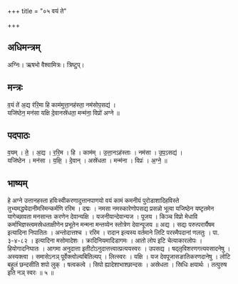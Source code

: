 +++
title = "०५ वयं ते"

+++
## अधिमन्त्रम्
अग्निः। ऋषभो वैश्वामित्रः। त्रिष्टुप्।

## मन्त्रः
व॒यं ते॑ अ॒द्य र॑रि॒मा हि काम॑मुत्ता॒नह॑स्ता॒ नम॑सोप॒सद्य॑ ।  
यजि॑ष्ठेन॒ मन॑सा यक्षि दे॒वानस्रे॑धता॒ मन्म॑ना॒ विप्रो॑ अग्ने ॥

## पदपाठः
व॒यम् । ते॒ । अ॒द्य । र॒रि॒म । हि । काम॑म् । उ॒त्ता॒नऽह॑स्ताः । नम॑सा । उ॒प॒ऽसद्य॑ ।  
यजि॑ष्ठेन । मन॑सा । य॒क्षि॒ । दे॒वान् । अस्रे॑धता । मन्म॑ना । विप्रः॑ । अ॒ग्ने॒ ॥

## भाष्यम्
हे अग्ने उत्तानहस्ता हविःस्वीकरणादुत्तानपाणयो वयं कामं कमनीयं पुरोडाशादिहविस्ते तुभ्यमद्ध्येदानीमस्मिन्कर्मणि ररिम । दद्मः । नमसा नमस्कारेणोपसद्य प्रसन्नो भूत्वा यजिष्ठेन यष्टृतमेन यागेच्छावता मनसान्तः करणेन देवान्यक्षि । यजनीयान्देवान्यज । पूजय । किञ्च विप्रो मेधावि कर्माभिज्ञस्त्वमस्रेधताक्षीणेन प्रभूतेन मन्मना मन्तव्येन स्तोत्रेण देवान्पूजय ॥ अद्य । सद्यः परुत्परार्यैषम इत्यादिना निपातितः । अन्तोदात्तश्च । ररिम । रादान इत्यस्य वर्तमाने लिटि परस्मैपदानां णलतुः । पा. ३-४-८२ । इत्यादिना मसोमादेशः । क्रादिनियमादिडागमः । आतो लोप इटि चेत्याकारलोपः । हियोगादनिघातः । आगमा अनुदात्ता इतीटोऽनुदात्तत्त्वात्प्रत्ययस्वरः । उपसद्य । षद्लृविशरणगत्यवसादनेषु । अस्यक्त्वा । समासेऽनञ् पूर्वेक्त्वोल्यबितिल्यप् । लित्स्वरः । यक्षि । यज देवपूजासङातिकरणदानेषु । लोटि बहुलं छन्दसीति शपो लुक् । षत्वकत्वे । सिपो ह्यादेशाभाश्छान्दसः । अस्रेधता । स्रिधिः क्षयार्थः । तत्पुरुष इति नञ् स्वरः ॥ ५ ॥